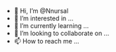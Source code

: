 - 👋 Hi, I’m @Nnursal
- 👀 I’m interested in ...
- 🌱 I’m currently learning ...
- 💞️ I’m looking to collaborate on ...
- 📫 How to reach me ...

<!---
Nnursal/Nnursal is a ✨ special ✨ repository because its `README.md` (this file) appears on your GitHub profile.
You can click the Preview link to take a look at your changes.
--->
